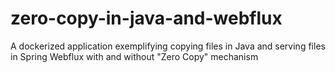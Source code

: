 # zero-copy-in-java-and-webflux
A dockerized application exemplifying copying files in Java and serving files in Spring Webflux with and without "Zero Copy" mechanism
